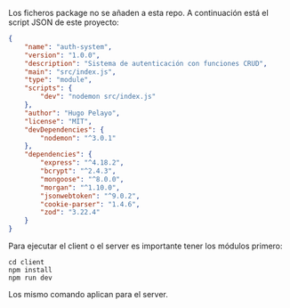 Los ficheros package no se añaden a esta repo. A continuación
está el script JSON de este proyecto:

```JSON
{
    "name": "auth-system",
    "version": "1.0.0",
    "description": "Sistema de autenticación con funciones CRUD",
    "main": "src/index.js",
    "type": "module",
    "scripts": {
        "dev": "nodemon src/index.js"
    },
    "author": "Hugo Pelayo",
    "license": "MIT",
    "devDependencies": {
        "nodemon": "^3.0.1"
    },
    "dependencies": {
        "express": "^4.18.2",
        "bcrypt": "^2.4.3",
        "mongoose": "^8.0.0",
        "morgan": "^1.10.0",
        "jsonwebtoken": "^9.0.2",
        "cookie-parser": "1.4.6",
        "zod": "3.22.4"
    }
}

```

Para ejecutar el client o el server es importante tener los módulos primero:

```SHELL
cd client
npm install
npm run dev
```

Los mismo comando aplican para el server.
